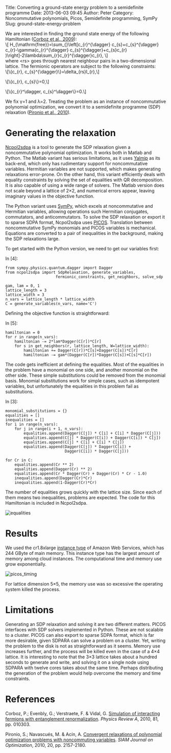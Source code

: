 Title: Converting a ground-state energy problem to a semidefinite programme
Date: 2013-06-03 09:45
Author: Peter
Category: Noncommutative polynomials, Picos, Semidefinite programming, SymPy
Slug: ground-state-energy-problem

We are interested in finding the ground state energy of the following
Hamiltonian ([Corboz et al., 2009](#corboz2009simulation)):  
\\[ H\_{\\mathrm{free}}=\\sum\_{}\\left[c\_{r}\^{\\dagger}
c\_{s}+c\_{s}\^{\\dagger} c\_{r}-\\gamma(c\_{r}\^{\\dagger}
c\_{s}\^{\\dagger}+c\_{s}c\_{r}
)\\right]-2\\lambda\\sum\_{r}c\_{r}\^{\\dagger}c\_{r}, \\]  
where \<rs\> goes through nearest neighbour pairs in a two-dimensional
lattice. The fermionic operators are subject to the following
constraints:  
\\[\\{c\_{r}, c\_{s}\^{\\dagger}\\}=\\delta\_{rs}I\_{r},\\]

\\[\\{c\_{r}, c\_{s}\\}=0,\\]

\\[\\{c\_{r}\^\\dagger, c\_{s}\^\\dagger\\}=0.\\]

We fix γ=1 and λ=2. Treating the problem as an instance of
noncommutative polynomial optimization, we convert it to a semidefinite
programme (SDP) relaxation ([Pironio et
al., 2010](#pironio2010convergent)).

Generating the relaxation
=========================

[Ncpol2sdpa](http://peterwittek.github.io/ncpol2sdpa/) is a tool to
generate the SDP relaxation given a noncommutative polynomial
optimization. It works both in Matlab and Python. The Matlab variant has
serious limitations, as it uses
[Yalmip](http://users.isy.liu.se/johanl/yalmip/) as its back-end, which
only has rudimentary support for noncommutative variables. Hermitian
variables are not supported, which makes generating relaxations
error-prone. On the other hand, this variant efficiently deals with
equality constraints by solving the set of equalities with QR
decomposition. It is also capable of using a wide range of solvers. The
Matlab version does not scale beyond a lattice of 2×2, and numerical
errors appear, leaving imaginary values in the objective function.

The Python variant uses [SymPy](http://sympy.org/), which excels at
noncommutative and Hermitian variables, allowing operations such
Hermitian conjugates, commutators, and anticommutators. To solve the SDP
relaxation or export it to sparse SDPA format, Ncpol2sdpa uses
[PICOS](http://picos.zib.de/). Translation between noncommutative SymPy
monomials and PICOS variables is mechanical. Equations are converted to
a pair of inequalities in the background, making the SDP relaxations
large.

To get started with the Python version, we need to get our variables
first:

<div class="cell border-box-sizing code_cell rendered">

<div class="input">

<div class="prompt input_prompt">

In [4]:

</div>

<div class="inner_cell">

<div class="input_area">

<div class="highlight">

    from sympy.physics.quantum.dagger import Dagger
    from ncpol2sdpa import SdpRelaxation, generate_variables,   
                          fermionic_constraints, get_neighbors, solve_sdp

    gam, lam = 0, 1
    lattice_length = 3
    lattice_width = 3
    n_vars = lattice_length * lattice_width
    C = generate_variables(n_vars, name='C')

</div>

</div>

</div>

</div>

</div>

Defining the objective function is straightforward:

<div class="cell border-box-sizing code_cell rendered">

<div class="input">

<div class="prompt input_prompt">

In [5]:

</div>

<div class="inner_cell">

<div class="input_area">

<div class="highlight">

    hamiltonian = 0
    for r in range(n_vars):
        hamiltonian -= 2*lam*Dagger(C[r])*C[r]
        for s in get_neighbors(r, lattice_length, W=lattice_width):
            hamiltonian += Dagger(C[r])*C[s]+Dagger(C[s])*C[r]
            hamiltonian -= gam*(Dagger(C[r])*Dagger(C[s])+C[s]*C[r])

</div>

</div>

</div>

</div>

</div>

The code gets inefficient at defining the equalities. Most of the
equalities in the problem have a monomial on one side, and another
monomial on the other side. These simple substitutions could be removed
from the monomial basis. Monomial substitutions work for simple cases,
such as idempotent variables, but unfortunately the equalities in this
problem fail as substitutions.

<div class="cell border-box-sizing code_cell rendered">

<div class="input">

<div class="prompt input_prompt">

In [3]:

</div>

<div class="inner_cell">

<div class="input_area">

<div class="highlight">

    monomial_substitutions = {}
    equalities = []
    inequalities = []
    for i in range(n_vars):
        for j in range(i + 1, n_vars):
            equalities.append(Dagger(C[j]) * C[i] + C[i] * Dagger(C[j]))
            equalities.append(C[j] * Dagger(C[i]) + Dagger(C[i]) * C[j])
            equalities.append(C[j] * C[i] + C[i] * C[j])
            equalities.append(Dagger(C[j]) * Dagger(C[i]) +
                              Dagger(C[i]) * Dagger(C[j]))

    for Cr in C:        
        equalities.append(Cr ** 2)
        equalities.append(Dagger(Cr) ** 2)
        equalities.append(Cr * Dagger(Cr) + Dagger(Cr) * Cr - 1.0)
        inequalities.append(Dagger(Cr)*Cr)
        inequalities.append(1-Dagger(Cr)*Cr)

</div>

</div>

</div>

</div>

</div>

The number of equalities grows quickly with the lattice size. Since each
of them means two inequalities, problems are expected. The code for this
Hamiltonian is included in Ncpol2sdpa.  

![equalities](http://peterwittek.com/wp-content/uploads/2013/06/equalities.png)

Results
=======

We used the cr1.8xlarge [instance
type](https://aws.amazon.com/ec2/instance-types/#instance-details "AWS instance types")
of Amazon Web Services, which has 244 GByte of main memory. This
instance type has the largest amount of memory among cloud instances.
The computational time and memory use grow exponentially.

![picos\_timing](http://peterwittek.com/wp-content/uploads/2013/06/picos_timing.png)

For lattice dimension 5×5, the memory use was so excessive the operating
system killed the process.

Limitations
===========

Generating an SDP relaxation and solving it are two different matters.
PICOS interfaces with SDP solvers implemented in Python. These are not
scalable to a cluster. PICOS can also export to sparse SDPA format,
which is far more desirable, given SDPARA can solve a problem on a
cluster. Yet, writing the problem to the disk is not as straightforward
as it seems. Memory use increases further, and the process will be
killed even in the case of a 4×4 lattice. It is interesting to note that
the 3×3 lattice takes about a hundred seconds to generate and write, and
solving it on a single node using SDPARA with twelve cores takes about
the same time. Perhaps distributing the generation of the problem would
help overcome the memory and time constraints.

References
==========

<a name="corboz2009simulation"></a>Corboz, P.; Evenbly, G.; Verstraete,
F. & Vidal, G. [Simulation of interacting fermions with entanglement
renormalization](http://arxiv.org/abs/0904.4151). *Physics Review A*,
2010, 81, pp. 010303.

<a name="pironio2010convergent"></a>Pironio, S.; Navascués, M. & Acín,
A. [Convergent relaxations of polynomial optimization problems with
noncommuting variables](http://arxiv.org/abs/0903.4368). *SIAM Journal
on Optimization*, 2010, 20, pp. 2157-2180.

